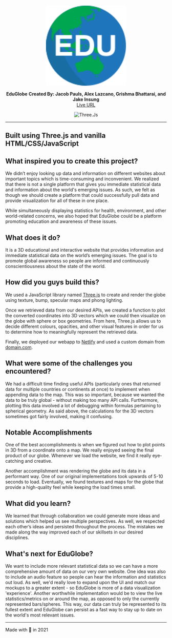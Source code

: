 <p align="center">
  <img src="./dist/assets/eduglobe-logo.svg" alt="Legacy Edition" height="250" />
</p>
<p align="center">
  <strong>EduGlobe</strong>
  <strong>Created By: Jacob Pauls, Alex Lazcano, Grishma Bhattarai, and Jake Insung</strong></br>
  <a href="https://www.eduglobe.space/" >Live URL</a>
</p>
<p align="center">
  <img alt="Three.Js" src="https://img.shields.io/badge/Three%2Cjs-r124-blue" />
</p>

--- 

## Built using Three.js and vanilla HTML/CSS/JavaScript

## What inspired you to create this project?
We didn’t enjoy looking up data and information on different websites about important topics which is time-consuming and inconvenient. We realized that there is not a single platform that gives you immediate statistical data and information about the world's emerging issues. As such, we felt as though we should create a platform that could successfully pull data and provide visualization for all of these in one place.

While simultaneously displaying statistics for health, environment, and other world-related concerns, we also hoped that EduGlobe could be a platform promoting education and awareness of these issues.

## What does it do?
It is a 3D educational and interactive website that provides information and immediate statistical data on the world’s emerging issues. The goal is to promote global awareness so people are informed and continuously conscientiousness about the state of the world.

## How did you guys build this?
We used a JavaScript library named [Three.js](https://threejs.org/) to create and render the globe using texture, bump, specular maps and phong lighting. 

Once we retrieved data from our desired APIs, we created a function to plot the converted coordinates into 3D vectors which we could then visualize on the globe with sphere or box geometries. From here, Three.js allows us to decide different colours, opacities, and other visual features in order for us to determine how to meaningfully represent the retrieved data.

Finally, we deployed our webapp to [Netlify](https://www.netlify.com/) and used a custom domain from [domain.com](https://www.domain.com/).

## What were some of the challenges you encountered?
We had a difficult time finding useful APIs (particularly ones that returned data for multiple countries or continents at once) to implement when appending data to the map. This was so important, because we wanted the data to be truly global - without making too many API calls. Furthermore, plotting this data involved a lot of debugging within formulas pertaining to spherical geometry. As said above, the calculations for the 3D vectors sometimes got fairly involved, making it confusing.

## Notable Accomplishments
One of the best accomplishments is when we figured out how to plot points in 3D from a coordinate onto a map.
We really enjoyed seeing the final product of our globe. Whenever we load the website, we find it really eye-catching and creative. 

Another accomplishment was rendering the globe and its data in a performant way. One of our original implementations took upwards of 5-10 seconds to load. Eventually, we found textures and maps for the globe that provide a high-quality feel while keeping the load times small.

## What did you learn?
We learned that through collaboration we could generate more ideas and solutions which helped us see multiple perspectives. As well, we respected each other’s ideas and persisted throughout the process. The mistakes we made along the way improved each of our skillsets in our desired disciplines.

## What's next for EduGlobe?
We want to include more relevant statistical data so we can have a more comprehensive amount of data on our very own website. One idea was also to include an audio feature so people can hear the information and statistics out loud. As well, we'd really love to expand upon the UI and match our mockups to a greater extent - so EduGlobe is more of a data visualization 'experience'. Another worthwhile implementation would be to view the live statistics/metrics on or around the map, as opposed to only the currently represented bars/spheres. This way, our data can truly be represented to its fullest extent and EduGlobe can persist as a fast way to stay up to date on the world's most relevant issues.

--- 

Made  with 💛 in 2021 
